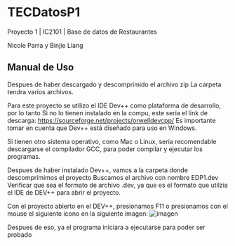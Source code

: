 # TECDatosP1
Proyecto 1 | IC2101 | Base de datos de Restaurantes

Nicole Parra y Binjie Liang

## Manual de Uso
Despues de haber descargado y descomprimido el archivo zip
La carpeta tendra varios archivos. 

Para este proyecto se utilizo el IDE Dev++ como plataforma de desarrollo, por lo tanto
Si no lo tienen instalado en la compu, este seria el link de descarga: https://sourceforge.net/projects/orwelldevcpp/
Es importante tomar en cuenta que Dev++ está diseñado para uso en Windows.

Si tienen otro sistema operativo, como Mac o Linux, seria recomendable descargarse el compilador GCC, para poder compilar y ejecutar los programas.

Despues de haber instalado Dev++, vamos a la carpeta donde descomprimimos el proyecto
Buscamos el archivo con nombre EDP1.dev
Verificar que sea el formato de archivo .dev, ya que es el formato que utilzia el IDE de DEV++ para abrir el proyecto.

Con el proyecto abierto en el DEV++, presionamos F11 o presionamos con el mouse el siguiente icono en la siguiente imagen:
![imagen](https://github.com/liangbinjie/TECDatosP1/assets/67171031/880ada54-71ba-4782-b6d3-3f05de2b6397)

Despues de eso, ya el programa iniciara a ejecutarse para poder ser probado

